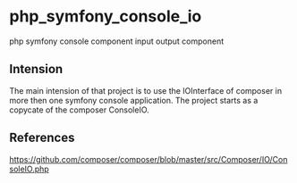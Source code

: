 # php_symfony_console_io

php symfony console component input output component

## Intension

The main intension of that project is to use the IOInterface of composer in more then one symfony console application.
The project starts as a copycate of the composer ConsoleIO.

## References

https://github.com/composer/composer/blob/master/src/Composer/IO/ConsoleIO.php